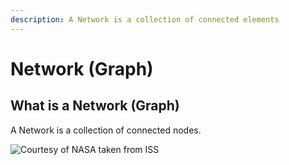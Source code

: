 ```yaml
---
description: A Network is a collection of connected elements
---
```


# Network \(Graph\)

## What is a Network \(Graph\)

A Network is a collection of connected nodes.

![Courtesy of NASA taken from ISS](../.gitbook/assets/iss035e017619_orig.jpg)



